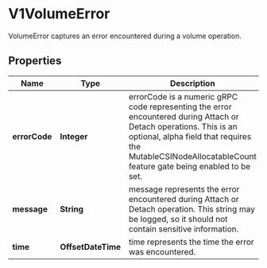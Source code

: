 

# V1VolumeError

VolumeError captures an error encountered during a volume operation.

## Properties

| Name | Type | Description | Notes |
|------------ | ------------- | ------------- | -------------|
|**errorCode** | **Integer** | errorCode is a numeric gRPC code representing the error encountered during Attach or Detach operations.  This is an optional, alpha field that requires the MutableCSINodeAllocatableCount feature gate being enabled to be set. |  [optional] |
|**message** | **String** | message represents the error encountered during Attach or Detach operation. This string may be logged, so it should not contain sensitive information. |  [optional] |
|**time** | **OffsetDateTime** | time represents the time the error was encountered. |  [optional] |



